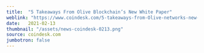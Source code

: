 ```yaml
---
title:  "5 Takeaways From Olive Blockchain’s New White Paper"
weblink: "https://www.coindesk.com/5-takeaways-from-Olive-networks-new-white-paper"
date:   2021-02-13
thumbnail: "/assets/news-coindesk-0213.png"
source: coindesk.com
jumbotron: false
---
```

